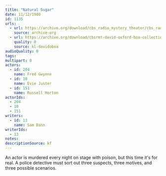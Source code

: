 ```yaml
---
title: "Natural Sugar"
date: 11/12/1980
id: 1135
urls: 
  - url: https://archive.org/download/cbs_radio_mystery_theater/cbs_radio_mystery_theater-1101-1150.zip/cbs_radio_mystery_theater-1101-1150%2Fcbsrmt_1135_natural_sugar.mp3
    source: archive-org
  - url: https://archive.org/download/cbsrmt-david-oxford-boa-collection/CBSRMT-801112-1135-Natural-Sugar-(128-48)_WBBM-JE-{BoA}.mp3
    quality: 0
    source: kl-davidoboa
audioQuality: 0
tags: 
multipart: 0
actors:  
  - id: 204
    name: Fred Gwynne  
  - id: 10
    name: Evie Juster  
  - id: 151
    name: Russell Horton
actorIds:  
  - 204  
  - 10  
  - 151
writers:  
  - id: 13
    name: Sam Dann
writerIds:  
  - 13
notes: 
descriptionSource: kf
---
```

An actor is murdered every night on stage with poison, but this time it's for real. A police detective must sort out three suspects, three motives, and three possible scenarios.